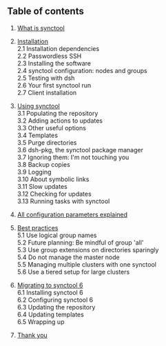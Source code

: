 Table of contents
-----------------
1. [What is synctool](chapter1.html)

2. [Installation](chapter2.html)                         <br />
  2.1 Installation dependencies                          <br />
  2.2 Passwordless SSH                                   <br />
  2.3 Installing the software                            <br />
  2.4 synctool configuration: nodes and groups           <br />
  2.5 Testing with dsh                                   <br />
  2.6 Your first synctool run                            <br />
  2.7 Client installation

3. [Using synctool](chapter3.html)                       <br />
  3.1 Populating the repository                          <br />
  3.2 Adding actions to updates                          <br />
  3.3 Other useful options                               <br />
  3.4 Templates                                          <br />
  3.5 Purge directories                                  <br />
  3.6 dsh-pkg, the synctool package manager              <br />
  3.7 Ignoring them: I'm not touching you                <br />
  3.8 Backup copies                                      <br />
  3.9 Logging                                            <br />
  3.10 About symbolic links                              <br />
  3.11 Slow updates                                      <br />
  3.12 Checking for updates                              <br />
  3.13 Running tasks with synctool

4. [All configuration parameters explained](chapter4.html)

5. [Best practices](chapter5.html)                       <br />
  5.1 Use logical group names                            <br />
  5.2 Future planning: Be mindful of group 'all'         <br />
  5.3 Use group extensions on directories sparingly      <br />
  5.4 Do not manage the master node                      <br />
  5.5 Managing multiple clusters with one synctool       <br />
  5.6 Use a tiered setup for large clusters

6. [Migrating to synctool 6](chapter6.html)              <br />
  6.1 Installing synctool 6                              <br />
  6.2 Configuring synctool 6                             <br />
  6.3 Updating the repository                            <br />
  6.4 Updating templates                                 <br />
  6.5 Wrapping up

7. [Thank you](thank_you.html)

